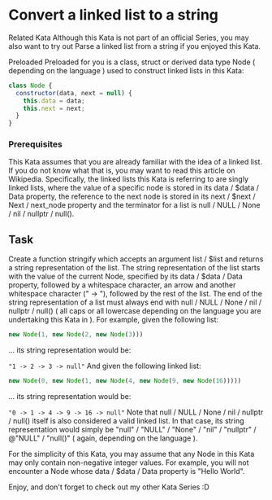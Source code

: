 # Convert a linked list to a string
Related Kata
Although this Kata is not part of an official Series, you may also want to try out Parse a linked list from a string if you enjoyed this Kata.

Preloaded
Preloaded for you is a class, struct or derived data type Node ( depending on the language ) used to construct linked lists in this Kata:

```js
class Node {
  constructor(data, next = null) {
    this.data = data;
    this.next = next;
  }
}
```

### Prerequisites
This Kata assumes that you are already familiar with the idea of a linked list. If you do not know what that is, you may want to read this article on Wikipedia. Specifically, the linked lists this Kata is referring to are singly linked lists, where the value of a specific node is stored in its data / $data / Data property, the reference to the next node is stored in its next / $next / Next / next_node property and the terminator for a list is null / NULL / None / nil / nullptr / null().

## Task
Create a function stringify which accepts an argument list / $list and returns a string representation of the list. The string representation of the list starts with the value of the current Node, specified by its data / $data / Data property, followed by a whitespace character, an arrow and another whitespace character (" -> "), followed by the rest of the list. The end of the string representation of a list must always end with null / NULL / None / nil / nullptr / null() ( all caps or all lowercase depending on the language you are undertaking this Kata in ). For example, given the following list:

```js
new Node(1, new Node(2, new Node(3)))
```
... its string representation would be:

`"1 -> 2 -> 3 -> null"`
And given the following linked list:

```js
new Node(0, new Node(1, new Node(4, new Node(9, new Node(16)))))
```
... its string representation would be:

`"0 -> 1 -> 4 -> 9 -> 16 -> null"` 
Note that null / NULL / None / nil / nullptr / null() itself is also considered a valid linked list. In that case, its string representation would simply be "null" / "NULL" / "None" / "nil" / "nullptr" / @"NULL" / "null()" ( again, depending on the language ).

For the simplicity of this Kata, you may assume that any Node in this Kata may only contain non-negative integer values. For example, you will not encounter a Node whose data / $data / Data property is "Hello World".

Enjoy, and don't forget to check out my other Kata Series :D
